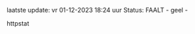 laatste update: 
vr 01-12-2023 18:24   uur 
Status: FAALT - geel - 
<div class="service Y">httpstat</div>